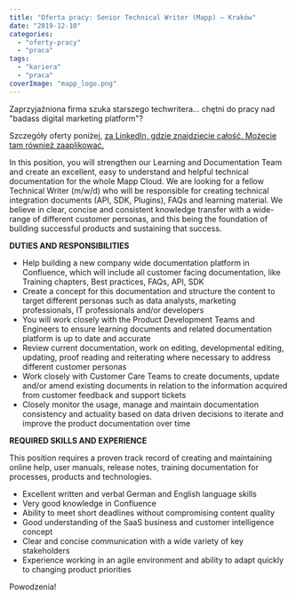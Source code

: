 ```yaml
---
title: "Oferta pracy: Senior Technical Writer (Mapp) – Kraków"
date: "2019-12-10"
categories:
  - "oferty-pracy"
  - "praca"
tags:
  - "kariera"
  - "praca"
coverImage: "mapp_logo.png"
---
```


Zaprzyjaźniona firma szuka starszego techwritera... chętni do pracy nad "badass digital marketing platform"?

Szczegóły oferty poniżej, [za LinkedIn, gdzie znajdziecie całość. Możecie tam również zaaplikować.](https://www.linkedin.com/jobs/view/1595408504/)

In this position, you will strengthen our Learning and Documentation Team and create an excellent, easy to understand and helpful technical documentation for the whole Mapp Cloud. We are looking for a fellow Technical Writer (m/w/d) who will be responsible for creating technical integration documents (API, SDK, Plugins), FAQs and learning material. We believe in clear, concise and consistent knowledge transfer with a wide-range of different customer personas, and this being the foundation of building successful products and sustaining that success.

**DUTIES AND RESPONSIBILITIES**

- Help building a new company wide documentation platform in Confluence, which will include all customer facing documentation, like Training chapters, Best practices, FAQs, API, SDK
- Create a concept for this documentation and structure the content to target different personas such as data analysts, marketing professionals, IT professionals and/or developers
- You will work closely with the Product Development Teams and Engineers to ensure learning documents and related documentation platform is up to date and accurate
- Review current documentation, work on editing, developmental editing, updating, proof reading and reiterating where necessary to address different customer personas
- Work closely with Customer Care Teams to create documents, update and/or amend existing documents in relation to the information acquired from customer feedback and support tickets
- Closely monitor the usage, manage and maintain documentation consistency and actuality based on data driven decisions to iterate and improve the product documentation over time

**REQUIRED SKILLS AND EXPERIENCE**

This position requires a proven track record of creating and maintaining online help, user manuals, release notes, training documentation for processes, products and technologies.

- Excellent written and verbal German and English language skills
- Very good knowledge in Confluence
- Ability to meet short deadlines without compromising content quality
- Good understanding of the SaaS business and customer intelligence concept
- Clear and concise communication with a wide variety of key stakeholders
- Experience working in an agile environment and ability to adapt quickly to changing product priorities

Powodzenia!

